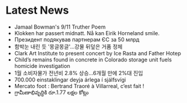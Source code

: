# Latest News
-  Jamaal Bowman's 9/11 Truther Poem
-  Klokken har passert midnatt. Nå kan Eirik Horneland smile.
-  Президент подякував партнерам ЄС за 50 млрд
-  함박눈 내린 듯 '몽글몽글'…강물 뒤덮은 거품 정체
-  Clark Art Institute to present concert by Ice Rasta and Father Hotep
-  Child’s remains found in concrete in Colorado storage unit fuels homicide investigation
-  1월 소비자물가 전년비 2.8% 상승…6개월 만에 2%대 진입
-  700.000 einstaklingar deyja árlega í sjálfsvígi
-  Mercato foot : Bertrand Traoré à Villarreal, c’est fait !
-  గ్రామీణాభివృద్ధికి రూ.1.77 లక్షల కోట్లు
